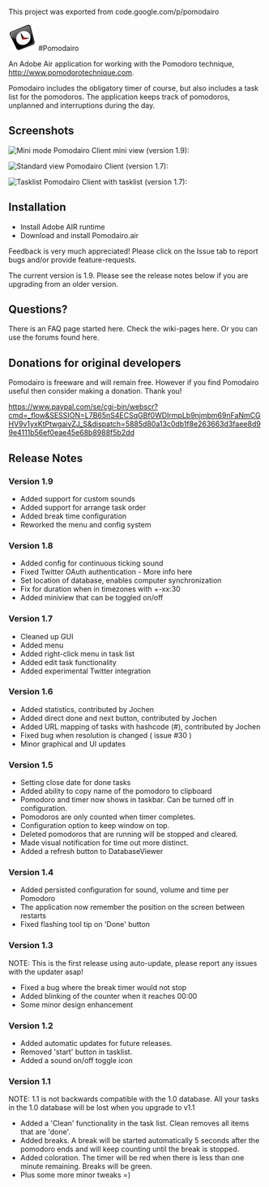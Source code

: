 This project was exported from code.google.com/p/pomodairo

![Pomodairo logo](etc/logo.png)
#Pomodairo

An Adobe Air application for working with the Pomodoro technique, http://www.pomodorotechnique.com.

Pomodairo includes the obligatory timer of course, but also includes a task list for the pomodoros. The application keeps track of pomodoros, unplanned and interruptions during the day.

## Screenshots

![Mini mode](etc/pomodairo_mini.png)
Pomodairo Client mini view (version 1.9):

![Standard view](etc/pomodairo.png)
Pomodairo Client (version 1.7):

![Tasklist](etc/pomodairo_tasklist.png)
Pomodairo Client with tasklist (version 1.7): 


## Installation

*  Install Adobe AIR runtime
* Download and install Pomodairo.air

Feedback is very much appreciated! Please click on the Issue tab to report bugs and/or provide feature-requests.

The current version is 1.9. Please see the release notes below if you are upgrading from an older version.


## Questions?

There is an FAQ page started here. Check the wiki-pages here. Or you can use the forums found here.


## Donations for original developers

Pomodairo is freeware and will remain free. However if you find Pomodairo useful then consider making a donation. Thank you!

https://www.paypal.com/se/cgi-bin/webscr?cmd=_flow&SESSION=L7B65nS4ECSqGBf0WDIrmpLb9njmbm69nFaNmCGHV9v1yxKtPtwgaivZJ_S&dispatch=5885d80a13c0db1f8e263663d3faee8d99e4111b56ef0eae45e68b8988f5b2dd


## Release Notes

### Version 1.9

* Added support for custom sounds
* Added support for arrange task order
* Added break time configuration
* Reworked the menu and config system 

### Version 1.8

* Added config for continuous ticking sound
* Fixed Twitter OAuth authentication - More info here
* Set location of database, enables computer synchronization
* Fix for duration when in timezones with +-xx:30
* Added miniview that can be toggled on/off 

### Version 1.7

* Cleaned up GUI
* Added menu
* Added right-click menu in task list
* Added edit task functionality
* Added experimental Twitter integration 

### Version 1.6

* Added statistics, contributed by Jochen
* Added direct done and next button, contributed by Jochen
* Added URL mapping of tasks with hashcode (#), contributed by Jochen
* Fixed bug when resolution is changed ( issue #30 )
* Minor graphical and UI updates 

### Version 1.5

* Setting close date for done tasks
* Added ability to copy name of the pomodoro to clipboard
* Pomodoro and timer now shows in taskbar. Can be turned off in configuration.
* Pomodoros are only counted when timer completes.
* Configuration option to keep window on top.
* Deleted pomodoros that are running will be stopped and cleared.
* Made visual notification for time out more distinct.
* Added a refresh button to DatabaseViewer 

### Version 1.4

* Added persisted configuration for sound, volume and time per Pomodoro
* The application now remember the position on the screen between restarts
* Fixed flashing tool tip on 'Done' button 

### Version 1.3

NOTE: This is the first release using auto-update, please report any issues with the updater asap!

* Fixed a bug where the break timer would not stop
* Added blinking of the counter when it reaches 00:00
* Some minor design enhancement 

### Version 1.2

* Added automatic updates for future releases.
* Removed 'start' button in tasklist.
* Added a sound on/off toggle icon 

### Version 1.1

NOTE: 1.1 is not backwards compatible with the 1.0 database. All your tasks in the 1.0 database will be lost when you upgrade to v1.1

* Added a 'Clean' functionality in the task list. Clean removes all items that are 'done'.
* Added breaks. A break will be started automatically 5 seconds after the pomodoro ends and will keep counting until the break is stopped.
* Added coloration. The timer will be red when there is less than one minute remaining. Breaks will be green.
* Plus some more minor tweaks =) 
